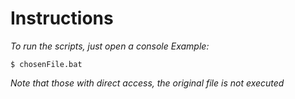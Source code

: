 # Instructions

_To run the scripts, just open a console_
_Example:_
```
$ chosenFile.bat
```

_Note that those with direct access, the original file is not executed_
